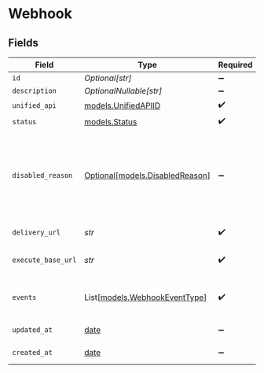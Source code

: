 # Webhook


## Fields

| Field                                                                                                                                                                                                                                            | Type                                                                                                                                                                                                                                             | Required                                                                                                                                                                                                                                         | Description                                                                                                                                                                                                                                      | Example                                                                                                                                                                                                                                          |
| ------------------------------------------------------------------------------------------------------------------------------------------------------------------------------------------------------------------------------------------------ | ------------------------------------------------------------------------------------------------------------------------------------------------------------------------------------------------------------------------------------------------ | ------------------------------------------------------------------------------------------------------------------------------------------------------------------------------------------------------------------------------------------------ | ------------------------------------------------------------------------------------------------------------------------------------------------------------------------------------------------------------------------------------------------ | ------------------------------------------------------------------------------------------------------------------------------------------------------------------------------------------------------------------------------------------------ |
| `id`                                                                                                                                                                                                                                             | *Optional[str]*                                                                                                                                                                                                                                  | :heavy_minus_sign:                                                                                                                                                                                                                               | N/A                                                                                                                                                                                                                                              | 1234                                                                                                                                                                                                                                             |
| `description`                                                                                                                                                                                                                                    | *OptionalNullable[str]*                                                                                                                                                                                                                          | :heavy_minus_sign:                                                                                                                                                                                                                               | A description of the object.                                                                                                                                                                                                                     | A description                                                                                                                                                                                                                                    |
| `unified_api`                                                                                                                                                                                                                                    | [models.UnifiedAPIID](../models/unifiedapiid.md)                                                                                                                                                                                                 | :heavy_check_mark:                                                                                                                                                                                                                               | Name of Apideck Unified API                                                                                                                                                                                                                      | crm                                                                                                                                                                                                                                              |
| `status`                                                                                                                                                                                                                                         | [models.Status](../models/status.md)                                                                                                                                                                                                             | :heavy_check_mark:                                                                                                                                                                                                                               | The status of the webhook.                                                                                                                                                                                                                       | enabled                                                                                                                                                                                                                                          |
| `disabled_reason`                                                                                                                                                                                                                                | [Optional[models.DisabledReason]](../models/disabledreason.md)                                                                                                                                                                                   | :heavy_minus_sign:                                                                                                                                                                                                                               | Indicates why the webhook has been disabled. `retry_limit`: webhook reached its retry limit. `usage_limit`: account is over its usage limit. `delivery_url_validation_failed`: delivery URL failed validation during webhook creation or update. | retry_limit                                                                                                                                                                                                                                      |
| `delivery_url`                                                                                                                                                                                                                                   | *str*                                                                                                                                                                                                                                            | :heavy_check_mark:                                                                                                                                                                                                                               | The delivery url of the webhook endpoint.                                                                                                                                                                                                        | https://example.com/my/webhook/endpoint                                                                                                                                                                                                          |
| `execute_base_url`                                                                                                                                                                                                                               | *str*                                                                                                                                                                                                                                            | :heavy_check_mark:                                                                                                                                                                                                                               | The Unify Base URL events from connectors will be sent to after service id is appended.                                                                                                                                                          | https://unify.apideck.com/webhook/webhooks/1234/execute                                                                                                                                                                                          |
| `events`                                                                                                                                                                                                                                         | List[[models.WebhookEventType](../models/webhookeventtype.md)]                                                                                                                                                                                   | :heavy_check_mark:                                                                                                                                                                                                                               | The list of subscribed events for this webhook. [`*`] indicates that all events are enabled.                                                                                                                                                     | [<br/>"vault.connection.created",<br/>"vault.connection.updated"<br/>]                                                                                                                                                                           |
| `updated_at`                                                                                                                                                                                                                                     | [date](https://docs.python.org/3/library/datetime.html#date-objects)                                                                                                                                                                             | :heavy_minus_sign:                                                                                                                                                                                                                               | The date and time when the object was last updated.                                                                                                                                                                                              | 2020-09-30T07:43:32.000Z                                                                                                                                                                                                                         |
| `created_at`                                                                                                                                                                                                                                     | [date](https://docs.python.org/3/library/datetime.html#date-objects)                                                                                                                                                                             | :heavy_minus_sign:                                                                                                                                                                                                                               | The date and time when the object was created.                                                                                                                                                                                                   | 2020-09-30T07:43:32.000Z                                                                                                                                                                                                                         |